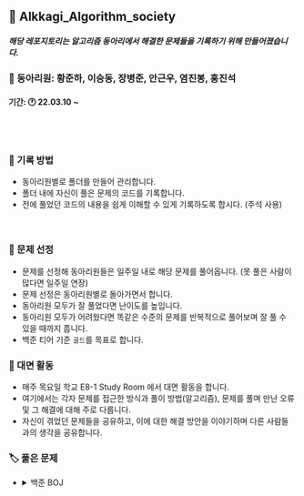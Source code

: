 ## 📖 Alkkagi_Algorithm_society

#### *해당 레포지토리는 알고리즘 동아리에서 해결한 문제들을 기록하기 위해 만들어졌습니다.*   
<p></p>   

### 🤵 동아리원: 황준하, 이승동, 장병준, 안근우, 염진봉, 홍진석    
  #### 기간: 🕐 22.03.10 ~
<br></br>
### 📝 기록 방법

- 동아리원별로 폴더를 만들어 관리합니다.
- 폴더 내에 자신이 풀은 문제의 코드를 기록합니다.
- 전에 풀었던 코드의 내용을 쉽게 이해할 수 있게 기록하도록 합시다. (주석 사용)   
<br></br>

### 🔖 문제 선정

- 문제를 선정해 동아리원들은 일주일 내로 해당 문제를 풀어옵니다. (못 풀은 사람이 많다면 일주일 연장)
- 문제 선정은 동아리원별로 돌아가면서 합니다.
- 동아리원 모두가 잘 풀었다면 난이도를 높입니다. 
- 동아리원 모두가 어려웠다면 똑같은 수준의 문제를 반복적으로 풀어보며 잘 풀 수 있을 때까지 풉니다.
- 백준 티어 기준 `골드`를 목표로 합니다.

### 📢 대면 활동

- 매주 목요일 학교 E8-1 Study Room 에서 대면 활동을 합니다.
- 여기에서는 각자 문제를 접근한 방식과 풀이 방법(알고리즘), 문제를 풀며 만난 오류 및 그 해결에 대해 주로 다룹니다. 
- 자신이 겪었던 문제들을 공유하고, 이에 대한 해결 방안을 이야기하며 다른 사람들과의 생각을 공유합니다.

### 🏷️ 풀은 문제

- <details><summary>백준 BOJ</summary>
  <br></br>
  
  |순번|문제|링크|TAG|티어|
  |:------:|:---:|:---:|:---:|:--:|
  |1 번|국회의원 선거|[백준 1417](https://www.acmicpc.net/problem/1417)|구현, 그리디|S5
  |2 번|계단 오르기|[백준 2579](https://www.acmicpc.net/problem/2579)|DP|S3
  |3 번|수 복원하기|[백준 2312](https://www.acmicpc.net/problem/2312)|수학|S3
  |4 번|회의실 배정|[백준 1931](https://www.acmicpc.net/problem/1931)|그리디|S2
  |5 번|접두사|[백준 1141](https://www.acmicpc.net/problem/1141)|구현, 정렬|S2
  |6 번|바이러스|[백준 2606](https://www.acmicpc.net/problem/2606)|그래프, DFS, BFS|S3
  |7 번|나이트의 이동|[백준 7562](https://www.acmicpc.net/problem/7562)|그래프, BFS|S1
  |8 번|최소비용 구하기|[백준 1916](https://www.acmicpc.net/problem/1916)|그래프, 다익스트라|G5
  |9 번|사다리|[백준 2022](https://www.acmicpc.net/problem/2022)|수학, 이분탐색|S1
  |10 번|숨바꼭질|[백준 1697](https://www.acmicpc.net/problem/1697)|그래프, BFS|S1
  |11 번|오르막수|[백준 11057](https://www.acmicpc.net/problem/11057)|DP|S1
  |12 번|평범한 배낭|[백준 12865](https://www.acmicpc.net/problem/12865)|DP, knapsack|G5
  |13 번|효율적인 해킹|[백준 1325](https://www.acmicpc.net/problem/1325)|그래프, DFS, BFS|S1
  |14 번|미친 로봇|[백준 1405](https://www.acmicpc.net/problem/1405)|그래프, BFS, 수학|G5
  |15 번|색종이 만들기|[백준 2630](https://www.acmicpc.net/problem/2630)|분할정복, 재귀|S2
  |16 번|쇠막대기|[백준 10799](https://www.acmicpc.net/problem/10799)|스택, |S3
  
</details>

